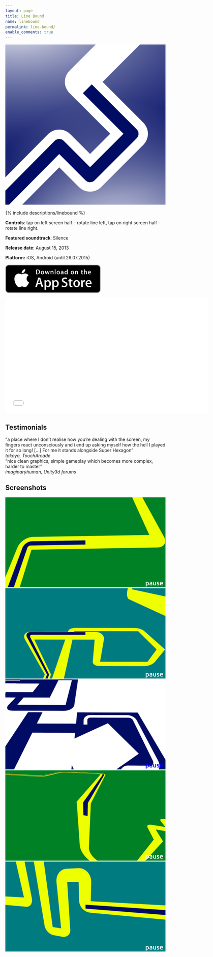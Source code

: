 ```yaml
---
layout: page
title: Line Bound
name: linebound
permalink: line-bound/
enable_comments: true
---
```


<div class="row">
	<div class="col-xs-2"><div class="thumbnail"><img src="/images/line-bound/icon.png" alt="..."></div></div>
	<div class="col-xs-9">
		<p>
		{% include descriptions/linebound %}
		</p>
		<p><b>Controls</b>: tap on left screen half – rotate line left, tap on right screen half – rotate line right.</p>
		<p><b>Featured soundtrack</b>: Silence</p>
		<p><b>Release date</b>: August 15, 2013</p>
		<p><b>Platform:</b> iOS, Android (until 26.07.2015)</p>
		<p>
			<a target="_blank" href="https://itunes.apple.com/us/app/line-bound/id687082520?ls=1&mt=8">
				<img src="/images/appstore_btn.png" class="store-button-image">
			</a>
		</p>
	</div>
</div>

<div class="row text-center">
	<iframe class="margined20" width="640" height="360" src="//www.youtube.com/embed/SJHra0h_xKs" frameborder="0" allowfullscreen></iframe>
</div>

<div class="row">
	<div class="col-xs-12">
		<h2>Testimonials</h2>
		<div class="col-xs-6">
			“a place where I don’t realise how you’re dealing with the screen, my fingers react unconsciously and i end up asking myself how the hell I played it for so long! [...] For me it stands alongside Super Hexagon”
			<div class="text-right"><em>takaya, TouchArcade</em></div>
		</div>
		<div class="col-xs-6">
			“nice clean graphics, simple gameplay which becomes more complex, harder to master”
			<div class="text-right"><em>imaginaryhuman, Unity3d forums</em></div>
		</div>
	</div>
</div>

<div class="row">
	<div class="col-xs-12">
		<h2>Screenshots</h2>
		<div class="col-xs-6">
			<a class="thumbnail lightbox" rel="gallery" href="/images/line-bound/screenshot1.png" target="_blank">
				<img src="/images/line-bound/screenshot1.png"/>
			</a>
			<a class="thumbnail lightbox" rel="gallery" href="/images/line-bound/screenshot3.png" target="_blank">
				<img src="/images/line-bound/screenshot3.png"/>
			</a>
			<a class="thumbnail lightbox" rel="gallery" href="/images/line-bound/screenshot5.png" target="_blank">
				<img src="/images/line-bound/screenshot5.png"/>
			</a>
		</div>
		<div class="col-xs-6">
			<a class="thumbnail lightbox" rel="gallery" href="/images/line-bound/screenshot2.png" target="_blank">
				<img src="/images/line-bound/screenshot2.png"/>
			</a>
			<a class="thumbnail lightbox" rel="gallery" href="/images/line-bound/screenshot4.png" target="_blank">
				<img src="/images/line-bound/screenshot4.png"/>
			</a>
		</div>
	</div>
</div>
